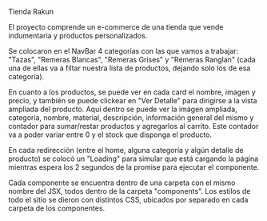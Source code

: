 Tienda Rakun

El proyecto comprende un e-commerce de una tienda que vende indumentaria y productos personalizados.

Se colocaron en el NavBar 4 categorías con las que vamos a trabajar: "Tazas", "Remeras Blancas", "Remeras Grises" y "Remeras Ranglan" (cada una de ellas va a filtar nuestra lista de productos, dejando solo los de esa categoría).

En cuanto a los productos, se puede ver en cada card el nombre, imagen y precio, y también se puede clickear en "Ver Detalle" para dirigirse a la vista ampliada del producto. 
Aquí dentro se puede ver la imágen ampliada, categoria, nombre, material, descripción, información general del mismo y contador para sumar/restar productos y agregarlos al carrito. Este contador va a poder variar entre 0 y el stock que disponga el producto.

En cada redirección (entre el home, alguna categoría y algún detalle de producto) se colocó un "Loading" para simular que está cargando la página mientras espera los 2 segundos de la promise para ejecutar el componente.

Cada componente se encuentra dentro de una carpeta con el mismo nombre del JSX, todos dentro de la carpeta "components".
Los estilos de todo el sitio se dieron con distintos CSS, ubicados por separado en cada carpeta de los componentes.
